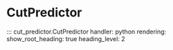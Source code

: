 # CutPredictor


::: cut_predictor.CutPredictor
    handler: python
    rendering:
      show_root_heading: true
      heading_level: 2

